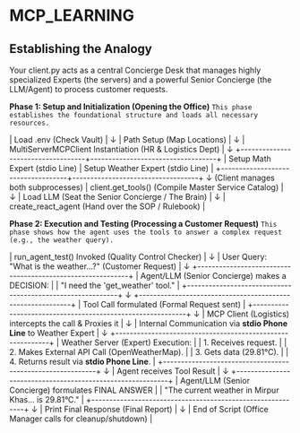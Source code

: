# MCP_LEARNING

## Establishing the Analogy
Your client.py acts as a central Concierge Desk that manages highly specialized Experts (the servers) and a powerful Senior Concierge (the LLM/Agent) to process customer requests.

**Phase 1: Setup and Initialization (Opening the Office)**
`This phase establishes the foundational structure and loads all necessary resources.`

| Load .env (Check Vault) |
        ↓
| Path Setup (Map Locations) |
        ↓
| MultiServerMCPClient Instantiation (HR & Logistics Dept) |
        ↓
+-----------------------------------+-----------------------------------+
|  Setup Math Expert (stdio Line)   | Setup Weather Expert (stdio Line) |
+-----------------------------------+-----------------------------------+
                 ↓ (Client manages both subprocesses)
        | client.get_tools() (Compile Master Service Catalog) |
                         ↓
        | Load LLM (Seat the Senior Concierge / The Brain) |
                         ↓
        | create_react_agent (Hand over the SOP / Rulebook) |

**Phase 2: Execution and Testing (Processing a Customer Request)**
`This phase shows how the agent uses the tools to answer a complex request (e.g., the weather query).`

| run_agent_test() Invoked (Quality Control Checker) |
                       ↓
| User Query: "What is the weather...?" (Customer Request) |
                       ↓
+-----------------------------------------------------------+
| Agent/LLM (Senior Concierge) makes a DECISION:            |
| "I need the 'get_weather' tool."                          |
+-----------------------------------------------------------+
                       ↓
+-----------------------------------------------------------+
| Tool Call formulated (Formal Request sent)                |
+-----------------------------------------------------------+
                       ↓
| MCP Client (Logistics) intercepts the call & Proxies it |
                       ↓
| Internal Communication via **stdio Phone Line** to Weather Expert |
                       ↓
+-----------------------------------------------------------+
| Weather Server (Expert) Execution:                        |
| 1. Receives request.                                      |
| 2. Makes External API Call (OpenWeatherMap).              |
| 3. Gets data (29.81°C).                                   |
| 4. Returns result via **stdio Phone Line**.               |
+-----------------------------------------------------------+
                       ↓
| Agent receives Tool Result |
                       ↓
+-----------------------------------------------------------+
| Agent/LLM (Senior Concierge) formulates FINAL ANSWER      |
| "The current weather in Mirpur Khas... is 29.81°C."       |
+-----------------------------------------------------------+
                       ↓
| Print Final Response (Final Report) |
                       ↓
| End of Script (Office Manager calls for cleanup/shutdown) |
